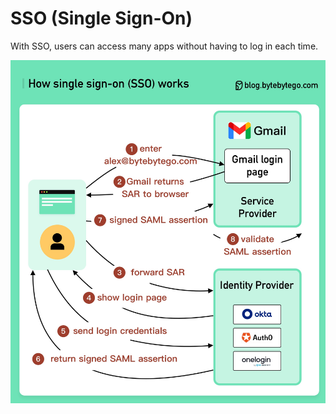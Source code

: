 # SSO (Single Sign-On)

With SSO, users can access many apps without having to log in each time.

![SSO](sso.jpeg)